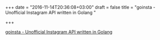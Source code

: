 +++
date = "2016-11-14T20:36:08+03:00"
draft = false
title = "goinsta - Unofficial Instagram API written in Golang "

+++

<p><a href="https://t.co/4itzKo7s9Z">goinsta - Unofficial Instagram API written in Golang </a></p>
